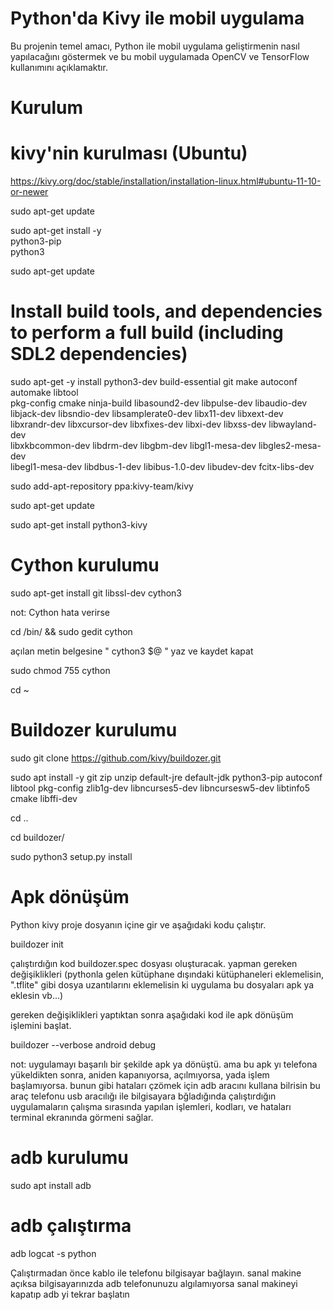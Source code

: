 # Python'da Kivy ile mobil uygulama

Bu projenin temel amacı, Python ile mobil uygulama geliştirmenin nasıl yapılacağını göstermek ve bu mobil uygulamada OpenCV ve TensorFlow kullanımını açıklamaktır.



# Kurulum

# kivy'nin kurulması (Ubuntu)

https://kivy.org/doc/stable/installation/installation-linux.html#ubuntu-11-10-or-newer

sudo apt-get update

sudo apt-get install -y \
    python3-pip \
    python3

sudo apt-get update

# Install build tools, and dependencies to perform a full build (including SDL2 dependencies)
sudo apt-get -y install python3-dev build-essential git make autoconf automake libtool \
      pkg-config cmake ninja-build libasound2-dev libpulse-dev libaudio-dev \
      libjack-dev libsndio-dev libsamplerate0-dev libx11-dev libxext-dev \
      libxrandr-dev libxcursor-dev libxfixes-dev libxi-dev libxss-dev libwayland-dev \
      libxkbcommon-dev libdrm-dev libgbm-dev libgl1-mesa-dev libgles2-mesa-dev \
      libegl1-mesa-dev libdbus-1-dev libibus-1.0-dev libudev-dev fcitx-libs-dev

sudo add-apt-repository ppa:kivy-team/kivy

sudo apt-get update

sudo apt-get install python3-kivy

# Cython kurulumu

 sudo apt-get install git libssl-dev cython3

not: Cython hata verirse

 cd /bin/ && sudo gedit cython

 açılan metin belgesine " cython3 $@ " yaz ve kaydet kapat

 sudo chmod 755 cython

 cd ~

 # Buildozer kurulumu

 sudo git clone https://github.com/kivy/buildozer.git

 sudo apt install -y git zip unzip default-jre default-jdk python3-pip autoconf libtool pkg-config zlib1g-dev libncurses5-dev libncursesw5-dev libtinfo5 cmake libffi-dev

cd ..

cd buildozer/

sudo python3 setup.py install

# Apk dönüşüm

Python kivy proje dosyanın içine gir ve aşağıdaki kodu çalıştır.

buildozer init

çalıştırdığın kod buildozer.spec dosyası oluşturacak. yapman gereken değişiklikleri (pythonla gelen kütüphane dışındaki kütüphaneleri eklemelisin, ".tflite" gibi dosya uzantılarını eklemelisin ki uygulama bu dosyaları apk ya eklesin vb...)

gereken değişiklikleri yaptıktan sonra aşağıdaki kod ile apk dönüşüm işlemini başlat.

 buildozer --verbose android debug 

not: uygulamayı başarılı bir şekilde apk ya dönüştü. ama bu apk yı telefona yükeldikten sonra, aniden kapanıyorsa, açılmıyorsa, yada işlem başlamıyorsa. bunun gibi hataları çzömek için adb aracını kullana bilrisin bu araç telefonu usb aracılığı ile bilgisayara bğladığında çalıştırdığın uygulamaların çalışma sırasında yapılan işlemleri, kodları, ve hataları terminal ekranında görmeni sağlar. 

# adb kurulumu

sudo apt install adb 
 
# adb çalıştırma

adb logcat -s python

Çalıştırmadan önce kablo ile telefonu bilgisayar bağlayın. sanal makine açıksa bilgisayarınızda adb telefonunuzu algılamıyorsa sanal makineyi kapatıp adb yi tekrar başlatın
